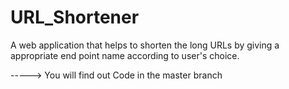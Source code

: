 # URL_Shortener

A web application that helps to shorten the long URLs by giving a appropriate end point name according to user's choice.

-----> You will find out Code in the master branch
